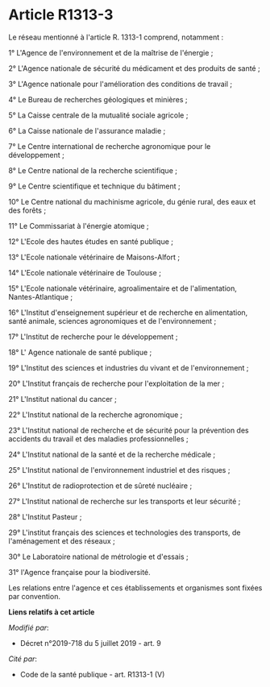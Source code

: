 # Article R1313-3

Le réseau mentionné à l'article R. 1313-1 comprend, notamment :

1° L'Agence de l'environnement et de la maîtrise de l'énergie ;

2° L'Agence nationale de sécurité du médicament et des produits de santé ;

3° L'Agence nationale pour l'amélioration des conditions de travail ;

4° Le Bureau de recherches géologiques et minières ;

5° La Caisse centrale de la mutualité sociale agricole ;

6° La Caisse nationale de l'assurance maladie ;

7° Le Centre international de recherche agronomique pour le développement ;

8° Le Centre national de la recherche scientifique ;

9° Le Centre scientifique et technique du bâtiment ;

10° Le Centre national du machinisme agricole, du génie rural, des eaux et des forêts ;

11° Le Commissariat à l'énergie atomique ;

12° L'Ecole des hautes études en santé publique ;

13° L'Ecole nationale vétérinaire de Maisons-Alfort ;

14° L'Ecole nationale vétérinaire de Toulouse ;

15° L'Ecole nationale vétérinaire, agroalimentaire et de l'alimentation, Nantes-Atlantique ;

16° L'Institut d'enseignement supérieur et de recherche en alimentation, santé animale, sciences agronomiques et de
l'environnement ;

17° L'Institut de recherche pour le développement ;

18° L' Agence nationale de santé publique ;

19° L'Institut des sciences et industries du vivant et de l'environnement ;

20° L'Institut français de recherche pour l'exploitation de la mer ;

21° L'Institut national du cancer ;

22° L'Institut national de la recherche agronomique ;

23° L'Institut national de recherche et de sécurité pour la prévention des accidents du travail et des maladies
professionnelles ;

24° L'Institut national de la santé et de la recherche médicale ;

25° L'Institut national de l'environnement industriel et des risques ;

26° L'Institut de radioprotection et de sûreté nucléaire ;

27° L'Institut national de recherche sur les transports et leur sécurité ;

28° L'Institut Pasteur ;

29° L'institut français des sciences et technologies des transports, de l'aménagement et des réseaux ;

30° Le Laboratoire national de métrologie et d'essais ;

31° l'Agence française pour la biodiversité.

Les relations entre l'agence et ces établissements et organismes sont fixées par convention.

**Liens relatifs à cet article**

_Modifié par_:

  - Décret n°2019-718 du 5 juillet 2019 - art. 9

_Cité par_:

  - Code de la santé publique - art. R1313-1 (V)
